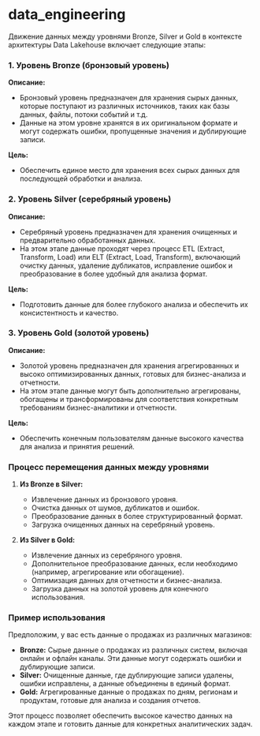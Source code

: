 # data_engineering

Движение данных между уровнями Bronze, Silver и Gold в контексте архитектуры Data Lakehouse включает следующие этапы:

### 1. Уровень Bronze (бронзовый уровень)

**Описание:**
- Бронзовый уровень предназначен для хранения сырых данных, которые поступают из различных источников, таких как базы данных, файлы, потоки событий и т.д.
- Данные на этом уровне хранятся в их оригинальном формате и могут содержать ошибки, пропущенные значения и дублирующие записи.

**Цель:**
- Обеспечить единое место для хранения всех сырых данных для последующей обработки и анализа.

### 2. Уровень Silver (серебряный уровень)

**Описание:**
- Серебряный уровень предназначен для хранения очищенных и предварительно обработанных данных.
- На этом этапе данные проходят через процесс ETL (Extract, Transform, Load) или ELT (Extract, Load, Transform), включающий очистку данных, удаление дубликатов, исправление ошибок и преобразование в более удобный для анализа формат.

**Цель:**
- Подготовить данные для более глубокого анализа и обеспечить их консистентность и качество.

### 3. Уровень Gold (золотой уровень)

**Описание:**
- Золотой уровень предназначен для хранения агрегированных и высоко оптимизированных данных, готовых для бизнес-анализа и отчетности.
- На этом этапе данные могут быть дополнительно агрегированы, обогащены и трансформированы для соответствия конкретным требованиям бизнес-аналитики и отчетности.

**Цель:**
- Обеспечить конечным пользователям данные высокого качества для анализа и принятия решений.

### Процесс перемещения данных между уровнями

1. **Из Bronze в Silver:**
   - Извлечение данных из бронзового уровня.
   - Очистка данных от шумов, дубликатов и ошибок.
   - Преобразование данных в более структурированный формат.
   - Загрузка очищенных данных на серебряный уровень.

2. **Из Silver в Gold:**
   - Извлечение данных из серебряного уровня.
   - Дополнительное преобразование данных, если необходимо (например, агрегирование или обогащение).
   - Оптимизация данных для отчетности и бизнес-анализа.
   - Загрузка данных на золотой уровень для конечного использования.

### Пример использования

Предположим, у вас есть данные о продажах из различных магазинов:

- **Bronze:** Сырые данные о продажах из различных систем, включая онлайн и офлайн каналы. Эти данные могут содержать ошибки и дублирующие записи.
- **Silver:** Очищенные данные, где дублирующие записи удалены, ошибки исправлены, а данные объединены в единый формат.
- **Gold:** Агрегированные данные о продажах по дням, регионам и продуктам, готовые для анализа и создания отчетов.

Этот процесс позволяет обеспечить высокое качество данных на каждом этапе и готовить данные для конкретных аналитических задач.